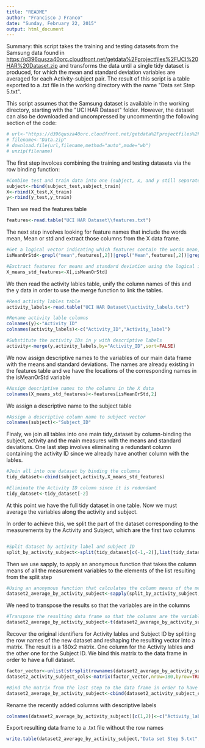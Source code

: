 ```yaml
---
title: "README"
author: "Francisco J Franco"
date: "Sunday, February 22, 2015"
output: html_document
---
```


Summary: this script takes the training and testing datasets from the Samsung data found in <https://d396qusza40orc.cloudfront.net/getdata%2Fprojectfiles%2FUCI%20HAR%20Dataset.zip> and transforms the data until a single tidy dataset is produced, for which the mean and standard deviation variables are averaged for each Activity-subject pair. The result of this script is a table exported to a .txt file in the working directory with the name "Data set Step 5.txt".

This script assumes that the Samsung dataset is available in the working directory, starting with the "UCI HAR Dataset" folder. However, the dataset can also be downloaded and uncompressed by uncommenting the following section of the code:   

```r
# url<-"https://d396qusza40orc.cloudfront.net/getdata%2Fprojectfiles%2FUCI%20HAR%20Dataset.zip"   
# filename<-"Data.zip"  
# download.file(url,filename,method="auto",mode="wb")  
# unzip(filename)  
```


The first step involces combining the training and testing datasets via the row binding function:  

```r
#Combine test and train data into one (subject, x, and y still separate)  
subject<-rbind(subject_test,subject_train)  
X<-rbind(X_test,X_train)  
y<-rbind(y_test,y_train)  
```

Then we read the features table

```r
features<-read.table("UCI HAR Dataset\\features.txt")
```

The next step involves looking for feature names that include the words mean, Mean or std and extract those columns from the X data frame.
```r
#Get a logical vector indicating which features contain the words mean, Mean or std
isMeanOrStd<-grepl("mean",features[,2])|grepl("Mean",features[,2])|grepl("std",features[,2])

#Exctract features for means and standard deviation using the logical index from previous step
X_means_std_features<-X[,isMeanOrStd]
```

We then read the activity lables table, unify the column names of this and the y data in order to use the merge function to link the tables.
```r
#Read activity lables table
activity_labels<-read.table("UCI HAR Dataset\\activity_labels.txt")

#Rename activity lable columns
colnames(y)<-"Activity_ID"
colnames(activity_labels)<-c("Activity_ID","Activity_label")

#Substitute the activity IDs in y with descriptive labels 
activity<-merge(y,activity_labels,by="Activity_ID",sort=FALSE)
```

We now assign descriptive names to the variables of our main data frame with the means and standard deviations. The names are already existing in the features table and we have the locations of the corresponding names in the isMeanOrStd variable
```r
#Assign descriptive names to the columns in the X data
colnames(X_means_std_features)<-features[isMeanOrStd,2]
```

We assign a descriptive name to the subject table
```r
#Assign a descriptive column name to subject vector
colnames(subject)<-"Subject_ID"
```

Finaly, we join all tables into one main tidy_dataset by column-binding the subject, activity and the main measures with the means and standard deviations. One last step involves eliminating a redundant column containing the activity ID since we already have another column with the lables.
```r
#Join all into one dataset by binding the columns
tidy_dataset<-cbind(subject,activity,X_means_std_features)

#Eliminate the Activity ID column since it is redundant
tidy_dataset<-tidy_dataset[-2]
```

At this point we have the full tidy dataset in one table. Now we must average the variables along the activity and subject.

In order to achieve this, we split the part of the dataset corresponding to the measurements by the Activity and Subject, which are the first two columns

```r

#Split dataset by activity label and subject ID
split_by_activity_subject<-split(tidy_dataset[c(-1,-2)],list(tidy_dataset$Activity_label,tidy_dataset$Subject_ID))
```

Then we use sapply, to apply an anonymous function that takes the column means of all the measurement variables to the elements of the list resulting from the split step
```r
#Using an anonymous function that calculates the column means of the measurements, use sapply to execute that anonymous function to the elements of the list resulting from the split
dataset2_average_by_activity_subject<-sapply(split_by_activity_subject, function(x) colMeans(x[,names(tidy_dataset[c(-1,-2)])], na.rm=TRUE))
```

We need to transpose the results so that the variables are in the columns
```r
#Transpose the resulting data frame so that the columns are the variables
dataset2_average_by_activity_subject<-t(dataset2_average_by_activity_subject)
```


Recover the original identifiers for Activity lables and Subject ID by splitting the row names of the new dataset and reshaping the resulting vector into a matrix.
The result is a 180x2 matrix. One column for the Activity lables and the other one for the Subject ID. We bind this matrix to the data frame in order to have a full dataset.  

```r
factor_vector<-unlist(strsplit(rownames(dataset2_average_by_activity_subject),"[.]"))
dataset2_activity_subject_cols<-matrix(factor_vector,nrow=180,byrow=TRUE)

#Bind the matrix from the last step to the data frame in order to have a full data set
dataset2_average_by_activity_subject<-cbind(dataset2_activity_subject_cols,dataset2_average_by_activity_subject)
```

Rename the recently added columns with descriptive labels
```r
colnames(dataset2_average_by_activity_subject)[c(1,2)]<-c("Activity_label","Subject_ID")
```


Export resulting data frame to a .txt file without the row names
```r
write.table(dataset2_average_by_activity_subject,"Data set Step 5.txt",row.names=FALSE)
```
